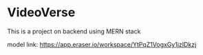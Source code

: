 # VideoVerse

This is a project on backend using MERN stack

model link: https://app.eraser.io/workspace/YtPqZ1VogxGy1jzIDkzj